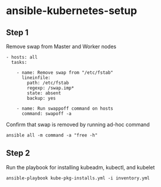 # ansible-kubernetes-setup

## Step 1
Remove swap from Master and Worker nodes
```
- hosts: all
  tasks:
  
    - name: Remove swap from "/etc/fstab"
      lineinfile:
        path: /etc/fstab
        regexp: /swap.imp*
        state: absent
        backup: yes
      
    - name: Run swappoff command on hosts
      command: swapoff -a
```
Confirm that swap is removed by running ad-hoc command

` ansible all -m command -a "free -h" `

## Step 2
Run the playbook for installing kubeadm, kubectl, and kubelet

` ansible-playbook kube-pkg-installs.yml -i inventory.yml ` 
